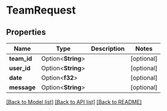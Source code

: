 # TeamRequest

## Properties

Name | Type | Description | Notes
------------ | ------------- | ------------- | -------------
**team_id** | Option<**String**> |  | [optional]
**user_id** | Option<**String**> |  | [optional]
**date** | Option<**f32**> |  | [optional]
**message** | Option<**String**> |  | [optional]

[[Back to Model list]](../README.md#documentation-for-models) [[Back to API list]](../README.md#documentation-for-api-endpoints) [[Back to README]](../README.md)


